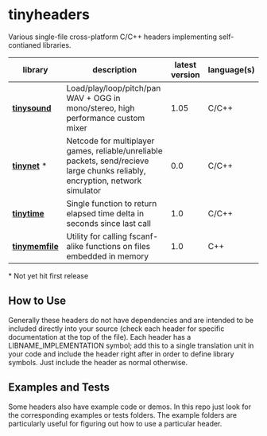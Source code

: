 # tinyheaders

Various single-file cross-platform C/C++ headers implementing self-contianed libraries.

| library | description | latest version| language(s)
|---------|-------------|---------------|------------
**[tinysound](tinysound.h)** | Load/play/loop/pitch/pan WAV + OGG in mono/stereo, high performance custom mixer | 1.05 | C/C++
**[tinynet](tinynet.h)** &ast; | Netcode for multiplayer games, reliable/unreliable packets, send/recieve large chunks reliably, encryption, network simulator | 0.0 | C/C++
**[tinytime](tinytime.h)** | Single function to return elapsed time delta in seconds since last call | 1.0 | C/C++
**[tinymemfile](tinymemfile.h)** | Utility for calling fscanf-alike functions on files embedded in memory | 1.0 | C++

&ast; Not yet hit first release

How to Use
----------

Generally these headers do not have dependencies and are intended to be included directly into your source (check each header for specific documentation at the top of the file). Each header has a LIBNAME_IMPLEMENTATION symbol; add this to a single translation unit in your code and include the header right after in order to define library symbols. Just include the header as normal otherwise.

Examples and Tests
------------------

Some headers also have example code or demos. In this repo just look for the corresponding examples or tests folders. The example folders are particularly useful for figuring out how to use a particular header.
